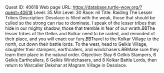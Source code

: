 Quest ID: 40618
Web page URL: https://database.turtle-wow.org/?quest=40618
Level: 35
Min Level: 30
Race: nil
Title: Raiding The Lesser Tribes
Description: Desolace is filled with the weak, those that should be culled so the strong can rise to dominate. I speak of the lesser tribes that hide in our mighty shadow, those that tremble in fear of our wrath.$B$BThe lesser tribes of the Gelkis and Kolkar need to be raided, and reminded of their place, and you will enact our fury.$B$BTravel to the Kolkar Village to the north, cut down their battle lords. To the west, head to Gelkis Village, slaughter their stampers, earthcallers, and windchasers.$B$BMake sure they learn their place in the natural order.
Objective: Slay 6 Gelkis Stampers, 6 Gelkis Earthcallers, 6 Gelkis Windchasers, and 8 Kolkar Battle Lords, then return to Warcaller Dekshar at Magram Village in Desolace.
